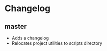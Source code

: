 # Changelog

<!--

// Please add your own contribution below inside the Master section, no need to
// set a version number, that happens during a deploy.
//
// These docs are aimed at users rather than developers, so please limit technical
// terminology in here.

-->

## master

- Adds a changelog
- Relocates project utilities to scripts directory
